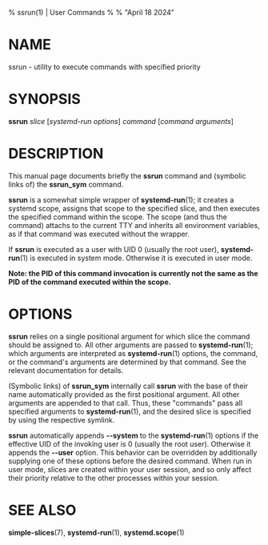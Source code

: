 % ssrun(1) | User Commands
%
% "April 18 2024"

# NAME

ssrun - utility to execute commands with specified priority

# SYNOPSIS

**ssrun** _slice_ [_systemd-run options_] _command_ [_command arguments_]

# DESCRIPTION

This manual page documents briefly the **ssrun** command and (symbolic links of) the **ssrun_sym** command.

**ssrun** is a somewhat simple wrapper of **systemd-run**(1); it creates a systemd scope, assigns that scope to the specified slice, and then executes the specified command within the scope. The scope (and thus the command) attachs to the current TTY and inherits all environment variables, as if that command was executed without the wrapper.

If **ssrun** is executed as a user with UID 0 (usually the root user), **systemd-run**(1) is executed in system mode. Otherwise it is executed in user mode.

**Note: the PID of this command invocation is currently not the same as the PID of the command executed within the scope.**

# OPTIONS

**ssrun** relies on a single positional argument for which slice the command should be assigned to. All other arguments are passed to **systemd-run**(1); which arguments are interpreted as **systemd-run**(1) options, the command, or the command's arguments are determined by that command. See the relevant documentation for details.

(Symbolic links) of **ssrun_sym** internally call **ssrun** with the base of their name automatically provided as the first positional argument. All other arguments are appended to that call. Thus, these "commands" pass all specified arguments to **systemd-run**(1), and the desired slice is specified by using the respective symlink.

**ssrun** automatically appends **\-\-system** to the **systemd-run**(1) options if the effective UID of the invoking user is 0 (usually the root user). Otherwise it appends the **\-\-user** option. This behavior can be overridden by additionally supplying one of these options before the desired command. When run in user mode, slices are created within your user session, and so only affect their priority relative to the other processes within your session.

# SEE ALSO

**simple-slices**(7), **systemd-run**(1), **systemd.scope**(1)
